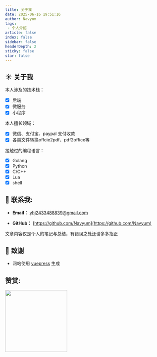 ```yaml
---
title: 关于我
date: 2025-06-16 19:51:16
author: Navyum
tags: 
 - 个人介绍
article: false
index: false
sidebar: false
headerDepth: 2
sticky: false
star: false
---
```



## ☀️  关于我

本人涉及的技术栈：  
- [x] 后端
- [x] 微服务
- [x] 小程序

本人擅长领域：
- [x] 微信、支付宝、paypal 支付收款
- [x] 各类文件转换offcie2pdf、pdf2office等 

接触过的编程语言：  
- [x] Golang
- [x] Python
- [x] C/C++
- [x] Lua
- [x] shell

## 📧 联系我:

- **Email：** yhj2433488839@gmail.com

- **GitHub：** [https://github.com/Navyum](https://github.com/Navyum)

文章内容仅是个人的笔记与总结，有错误之处还请多多指正

## 🍋 致谢

- 网站使用 [vuepress](https://theme-hope.vuejs.press/) 生成

## 赞赏:
  <div ><img src="https://raw.staticdn.net/Navyum/imgbed/pic/IMG/d55ddcb88afc284ec63d69543fe87e36.jpeg" width="200" height="200" /></div>

